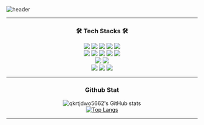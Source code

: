 ![header](https://capsule-render.vercel.app/api?type=waving&color=auto&height=300&section=header&text=Welcome&render&fontSize=90)
<hr class = "one">
<div align="center">
<h3>🛠 Tech Stacks 🛠</h3>
</div> 
<div align="center">
  <img src="https://img.shields.io/badge/C++-00599C?style=flat-square&logo=C%2B%2B&logoColor=white"/>
  <img src="https://img.shields.io/badge/C%23-239120?style=flat-square&logo=Csharp&logoColor=white"/>
  <img src="https://img.shields.io/badge/Java-007396?style=flat&logo=OpenJDK&logoColor=white"/>
  <img src="https://img.shields.io/badge/JavaScript-F7DF1E?style=flat-square&logo=JavaScript&logoColor=black"/>
  <img src="https://img.shields.io/badge/Python-3766AB?style=flat-square&logo=Python&logoColor=white"/>
  <br>
  <img src="https://img.shields.io/badge/Spring-6DB33F?style=flat-square&logo=Spring&logoColor=white"/>
  <img src="https://img.shields.io/badge/SpringBoot-6DB33F?style=flat-square&logo=SpringBoot&logoColor=white"/>
  <img src="https://img.shields.io/badge/Unity-FFFFFF?style=flat-square&logo=Unity&logoColor=black"/>
  <img src="https://img.shields.io/badge/PyCharm-000000?style=flat-square&logo=PyCharm&logoColor=white"/>
  <img src="https://img.shields.io/badge/Jupyter-F37626?style=flat-square&logo=Jupyter&logoColor=white"/>
  <br>
  <img src="https://img.shields.io/badge/Firebase-FFCA28?style=flat-square&logo=firebase&logoColor=black"/>
  <img src="https://img.shields.io/badge/MySQL-4479A1?style=flat-square&logo=MySQL&logoColor=white"/>
  <br>
  <img src="https://img.shields.io/badge/Git-F05032?style=flat-square&logo=Git&logoColor=black"/>
  <img src="https://img.shields.io/badge/Github-181717?style=flat-square&logo=Github&logoColor=white"/>
  <img src="https://img.shields.io/badge/Notion-44C1C5?style=flat-square&logo=Notion&logoColor=white"/>
</div>
<hr class = "one">
<div align="center">
<h3>Github Stat</h3>
</div> 

<div align="center">
  
  ![qkrtjdwo5662's GitHub stats](https://github-readme-stats.vercel.app/api?username=qkrtjdwo5662&theme=dark&show_icons=true)
  <br>
  [![Top Langs](https://github-readme-stats.vercel.app/api/top-langs/?username=qkrtjdwo5662&layout=compact&theme=dark&langs_count=8)](https://github.com/qkrtjdwo5662/qkrtjdwo5662)
</div> 
<hr class = "one"></hr>
 
